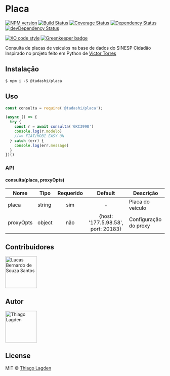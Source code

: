# Placa

[![NPM version][npm-img]][npm]
[![Build Status][ci-img]][ci]
[![Coverage Status][coveralls-img]][coveralls]
[![Dependency Status][dep-img]][dep]
[![devDependency Status][devDep-img]][devDep]

[![XO code style][xo-img]][xo]
[![Greenkeeper badge][greenkeeper-img]][greenkeeper]


[npm-img]:         https://img.shields.io/npm/v/@tadashi/placa.svg
[npm]:             https://www.npmjs.com/package/@tadashi/placa
[ci-img]:          https://travis-ci.org/lagden/placa.svg
[ci]:              https://travis-ci.org/lagden/placa
[coveralls-img]:   https://coveralls.io/repos/github/lagden/placa/badge.svg?branch=master
[coveralls]:       https://coveralls.io/github/lagden/placa?branch=master
[dep-img]:         https://david-dm.org/lagden/placa.svg
[dep]:             https://david-dm.org/lagden/placa
[devDep-img]:      https://david-dm.org/lagden/placa/dev-status.svg
[devDep]:          https://david-dm.org/lagden/placa#info=devDependencies
[xo-img]:          https://img.shields.io/badge/code_style-XO-5ed9c7.svg
[xo]:              https://github.com/sindresorhus/xo
[greenkeeper-img]: https://badges.greenkeeper.io/lagden/placa.svg
[greenkeeper]:     https://greenkeeper.io/


Consulta de placas de veículos na base de dados do SINESP Cidadão  
Inspirado no projeto feito em Python de [Victor Torres](https://github.com/victor-torres/sinesp-client)


## Instalação

```
$ npm i -S @tadashi/placa
```


## Uso

```js
const consulta = require('@tadashi/placa');

(async () => {
  try {
    const r = await consulta('GKC3998')
    console.log(r.modelo)
    //=> FIAT/MOBI EASY ON
  } catch (err) {
    console.log(err.message)
  }
})()
```


### API

#### consulta(placa, proxyOpts)

Nome        | Tipo                 | Requerido | Default                            | Descrição
----------- | -------------------- |:---------:|:----------------------------------:| ------------
placa       | string               | sim       | -                                  | Placa do veículo
proxyOpts   | object               | não       | {host: '177.5.98.58', port: 20183} | Configuração do proxy


## Contribuidores

[<img src="https://avatars3.githubusercontent.com/u/6875298?s=460&v=4" alt="Lucas Bernardo de Souza Santos" width="100">](https://github.com/Sorackb)


## Autor

[<img src="https://avatars0.githubusercontent.com/u/130963?s=460&v=4" alt="Thiago Lagden" width="100">](https://github.com/lagden)


## License

MIT © [Thiago Lagden](http://lagden.in)
